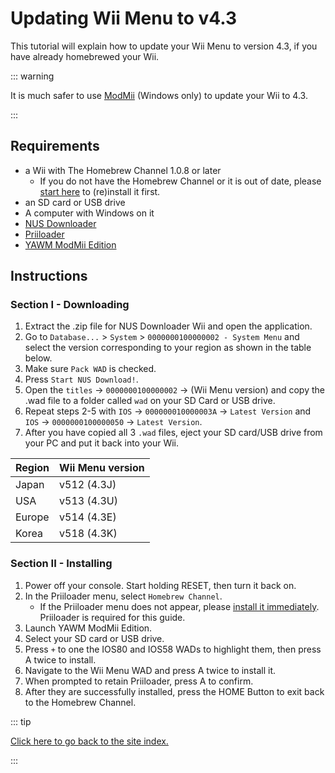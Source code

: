 # Updating Wii Menu to v4.3

This tutorial will explain how to update your Wii Menu to version 4.3, if you have already homebrewed your Wii.

::: warning

It is much safer to use [ModMii](modmii) (Windows only) to update your Wii to 4.3.

:::

## Requirements

- a Wii with The Homebrew Channel 1.0.8 or later
  - If you do not have the Homebrew Channel or it is out of date, please [start here](get-started) to (re)install it first.
- an SD card or USB drive
- A computer with Windows on it
- [NUS Downloader](https://github.com/WiiDatabase/nusdownloader/releases/latest)
- [Priiloader](priiloader)
- [YAWM ModMii Edition](https://oscwii.org/library/app/yawmme)

## Instructions

### Section I - Downloading

1. Extract the .zip file for NUS Downloader Wii and open the application.
2. Go to `Database...` > `System` > `0000000100000002 - System Menu` and select the version corresponding to your region as shown in the table below.
3. Make sure `Pack WAD` is checked.
4. Press `Start NUS Download!`.
5. Open the `titles` -> `0000000100000002` -> (Wii Menu version) and copy the .wad file to a folder called `wad` on your SD Card or USB drive.
6. Repeat steps 2-5 with `IOS` -> `000000010000003A` -> `Latest Version` and `IOS` -> `0000000100000050` -> `Latest Version`.
7. After you have copied all 3 `.wad` files, eject your SD card/USB drive from your PC and put it back into your Wii.

| Region | Wii Menu version                               |
| ------ | ---------------------------------------------- |
| Japan  | v512 (4.3J) |
| USA    | v513 (4.3U) |
| Europe | v514 (4.3E) |
| Korea  | v518 (4.3K) |

### Section II - Installing

1. Power off your console. Start holding RESET, then turn it back on.
2. In the Priiloader menu, select `Homebrew Channel`.
   - If the Priiloader menu does not appear, please [install it immediately](priiloader). Priiloader is required for this guide.
3. Launch YAWM ModMii Edition.
4. Select your SD card or USB drive.
5. Press `+` to one the IOS80 and IOS58 WADs to highlight them, then press A twice to install.
6. Navigate to the Wii Menu WAD and press A twice to install it.
7. When prompted to retain Priiloader, press A to confirm.
8. After they are successfully installed, press the HOME Button to exit back to the Homebrew Channel.

::: tip

[Click here to go back to the site index.](site-navigation)

:::
